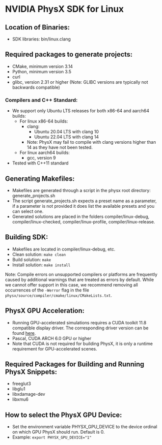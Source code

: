 # NVIDIA PhysX SDK for Linux

## Location of Binaries:

* SDK libraries: bin/linux.clang

## Required packages to generate projects:

* CMake, minimum version 3.14
* Python, minimum version 3.5
* curl
* glibc, version 2.31 or higher (Note: GLIBC versions are typically not backwards compatible)

### Compilers and C++ Standard:
  * We support only Ubuntu LTS releases for both x86-64 and aarch64 builds:
    * For linux x86-64 builds:
      * clang:
        * Ubuntu 20.04 LTS with clang 10
        * Ubuntu 22.04 LTS with clang 14 
      * Note: PhysX may fail to compile with clang versions higher than 14 as they have not been tested.
    * For linux aarch64 builds:
      * gcc, version 9
  * Tested with C++11 standard

## Generating Makefiles:

* Makefiles are generated through a script in the physx root directory: generate_projects.sh
* The script generate_projects.sh expects a preset name as a parameter, if a parameter is not provided it does list the available presets and you can select one.
* Generated solutions are placed in the folders compiler/linux-debug, compiler/linux-checked, compiler/linux-profile, compiler/linux-release.

## Building SDK:

* Makefiles are located in compiler/linux-debug, etc.
* Clean solution: `make clean`
* Build solution: `make`
* Install solution: `make install`

Note:
Compile errors on unsupported compilers or platforms are frequently caused by additional warnings that are treated as errors by default. While we cannot offer support in this case, we recommend removing all occurrences of the `-Werror` flag in the file `physx/source/compiler/cmake/linux/CMakeLists.txt`.

## PhysX GPU Acceleration:

* Running GPU-accelerated simulations requires a CUDA toolkit 11.8 compatible display driver. The corresponding driver version can be found [here](https://docs.nvidia.com/cuda/cuda-toolkit-release-notes/index.html#cuda-major-component-versions__table-cuda-toolkit-driver-versions).
* Pascal, CUDA ARCH 6.0 GPU or higher
* Note that CUDA is not required for building PhysX, it is only a runtime requirement for GPU-accelerated scenes.

## Required Packages for Building and Running PhysX Snippets:

* freeglut3
* libglu1
* libxdamage-dev
* libxmu6

## How to select the PhysX GPU Device:

* Set the environment variable PHYSX_GPU_DEVICE to the device ordinal on which GPU PhysX should run. Default is 0.
* Example: `export PHYSX_GPU_DEVICE="1"`
